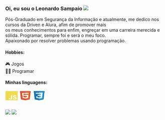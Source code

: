 ### Oi, eu sou o Leonardo Sampaio <img src="https://raw.githubusercontent.com/kaueMarques/kaueMarques/master/hi.gif" width="3%">

Pós-Graduado em Segurança da Informação e atualmente, me dedico nos cursos da Driven e Alura, afim de promover mais <br/>
os meus conhecimentos para enfim, engreçar em uma carreira merecida e sólida. Programar, sempre foi e será o meu foco. <br/>
Apaixonado por resolver problemas usando programação. <br/>

#### Hobbies: 
🎮 Jogos <br/>
👨‍💻 Programar<br/>
  
  #### Minhas linguagens:
  <div>
    <img align="center" alt="Leo-Js" height="30" width="40" src="https://raw.githubusercontent.com/devicons/devicon/master/icons/javascript/javascript-plain.svg">
    <img align="center" alt="Leo-HTML" height="30" width="40" src="https://raw.githubusercontent.com/devicons/devicon/master/icons/html5/html5-original.svg">
    <img align="center" alt="Leo-CSS" height="30" width="40" src="https://raw.githubusercontent.com/devicons/devicon/master/icons/css3/css3-original.svg">
  </div>

## 

 <a href="https://www.linkedin.com/in/leonardo-pereira-sampaio/" target="_blank"><img src="https://img.shields.io/badge/-LinkedIn-%230077B5?style=for-the-badge&logo=linkedin&logoColor=white" target="_blank"></a>
 <a href="https://alvo.chat/1Jq" target="_blank"><img src="https://img.shields.io/badge/WhatsApp-25D366?style=for-the-badge&logo=whatsapp&logoColor=white" target="_blank"></a> 
